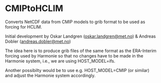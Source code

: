 # CMIPtoHCLIM
Converts NetCDF data from CMIP models to grib format to be used as forcing for HCLIM.

Initial development by Oskar Landgren (oskar.landgren@met.no) & Andreas Dobler (andreas.dobler@met.no)

The idea here is to produce grib files of the same format as the ERA-Interim forcing used by Harmonie
so that no changes have to be made in the Harmonie system, i.e., we are using HOST_MODEL=ifs.

Another possibilty would be to use e.g. HOST_MODEL=CMIP (or similar) and adjust the Harmonie system accordingly.


